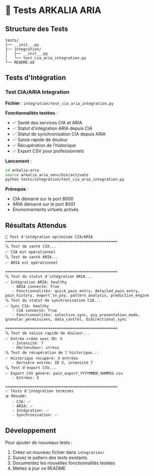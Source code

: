 # 🧪 Tests ARKALIA ARIA

## Structure des Tests

```
tests/
├── __init__.py
├── integration/
│   ├── __init__.py
│   └── test_cia_aria_integration.py
└── README.md
```

## Tests d'Intégration

### Test CIA/ARIA Integration

**Fichier** : `integration/test_cia_aria_integration.py`

**Fonctionnalités testées** :
- ✅ Santé des services CIA et ARIA
- ✅ Statut d'intégration ARIA depuis CIA
- ✅ Statut de synchronisation CIA depuis ARIA
- ✅ Saisie rapide de douleur
- ✅ Récupération de l'historique
- ✅ Export CSV pour professionnels

**Lancement** :
```bash
cd arkalia-aria
source arkalia_aria_venv/bin/activate
python tests/integration/test_cia_aria_integration.py
```

**Prérequis** :
- CIA démarré sur le port 8000
- ARIA démarré sur le port 8001
- Environnements virtuels activés

## Résultats Attendus

```
🚀 Test d'intégration optimisée CIA/ARIA
==================================================
🔍 Test de santé CIA...
✅ CIA est opérationnel
🔍 Test de santé ARIA...
✅ ARIA est opérationnel

==================================================
🔍 Test du statut d'intégration ARIA...
✅ Intégration ARIA: healthy
   - ARIA connecté: True
   - Fonctionnalités: quick_pain_entry, detailed_pain_entry, pain_history, export_to_psy, pattern_analysis, prediction_engine
🔍 Test du statut de synchronisation CIA...
✅ Sync CIA: healthy
   - CIA connecté: True
   - Fonctionnalités: selective_sync, psy_presentation_mode, granular_permissions, data_control, bidirectional_sync

==================================================
🔍 Test de saisie rapide de douleur...
✅ Entrée créée avec ID: X
   - Intensité: 7
   - Déclencheur: stress
🔍 Test de récupération de l'historique...
✅ Historique récupéré: X entrées
   - Dernière entrée: ID X, intensité 7
🔍 Test d'export CSV...
✅ Export CSV généré: pain_export_YYYYMMDD_HHMMSS.csv
   - Entrées: X

==================================================
✅ Tests d'intégration terminés
📊 Résumé:
   - CIA: ✅
   - ARIA: ✅
   - Intégration: ✅
   - Synchronisation: ✅
```

## Développement

Pour ajouter de nouveaux tests :

1. Créez un nouveau fichier dans `integration/`
2. Suivez le pattern des tests existants
3. Documentez les nouvelles fonctionnalités testées
4. Mettez à jour ce README
